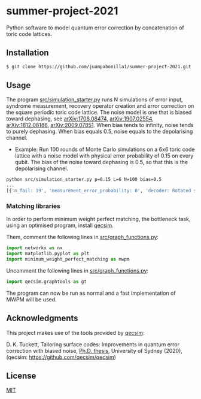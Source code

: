 # summer-project-2021

Python software to model quantum error correction by concatenation of toric code lattices.

## Installation

```bash
$ git clone https://github.com/juampabonilla1/summer-project-2021.git
```

## Usage

The program [src/simulation_starter.py](src/simulation_starter.py) runs N simulations of error input, syndrome measurement, recovery operator creation and error correction on the square periodic toric code lattice. The noise model is one that is biased toward dephasing, see [arXiv:1708.08474](https://arxiv.org/abs/1708.08474), [arXiv:1907.02554](https://arxiv.org/abs/1907.02554), [arXiv:1812.08186](https://arxiv.org/abs/1812.08186), [arXiv:2009.07851](https://arxiv.org/abs/2009.07851). When bias tends to infinity, noise tends to purely dephasing. When bias equals 0.5, noise equals to the depolarising channel.

  * Example: Run 100 rounds of Monte Carlo simulations on a 6x6 toric
    code lattice with a noise model with physical error probability of
    0.15 on every qubit. The bias of the noise toward dephasing is 0.5,
    so that this is the depolarising channel.

```bash
python src/simulation_starter.py p=0.15 L=6 N=100 bias=0.5
...
[{'n_fail: 19', 'measurement_error_probability: 0', 'decoder: Rotated square XZ MWPM', 'code: Rotated square XZ 6x6', 'n_run: 100', 'bias: 0.5', 'error_model: Biased noise toward dephasing', 'logical_failure_rate: 0.19', 'wall_time: 3.406278610229492', 'error_probability: 0.15'}]
```

### Matching libraries

In order to perform minimum weight perfect matching, the bottleneck task, using an optimised program, install [qecsim](https://qecsim.github.io/).

Them, comment the following lines in [src/graph_functions.py](src/graph_functions.py):

```python
import networkx as nx
import matplotlib.pyplot as plt
import minimum_weight_perfect_matching as mwpm
```

Uncomment the following lines in [src/graph_functions.py](src/graph_functions.py):

```python
import qecsim.graphtools as gt
```

The program can now be run as normal and a fast implementation of MWPM will be used.

## Acknowledgments

This project makes use of the tools provided by [qecsim](https://qecsim.github.io/):

D. K. Tuckett, Tailoring surface codes: Improvements in quantum error correction with biased noise, [Ph.D. thesis](https://hdl.handle.net/2123/22132), University of Sydney (2020), (qecsim: https://github.com/qecsim/qecsim)

## License
[MIT](https://choosealicense.com/licenses/mit/)